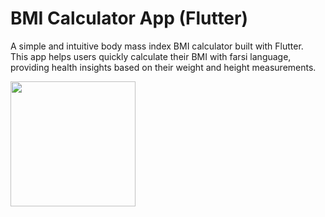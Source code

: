 # BMI Calculator App (Flutter)

A simple and intuitive body mass index BMI calculator built with Flutter.
<br>This app helps users quickly calculate their BMI with farsi language, providing health insights based on their weight and height measurements.

<img src="screen-gif.gif" width="200px">
